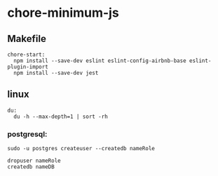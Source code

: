 # chore-minimum-js
## Makefile
```
chore-start:
  npm install --save-dev eslint eslint-config-airbnb-base eslint-plugin-import
  npm install --save-dev jest
```
## linux
```
du: 
  du -h --max-depth=1 | sort -rh
```

### postgresql:
```
sudo -u postgres createuser --createdb nameRole

dropuser nameRole
createdb nameDB

```

